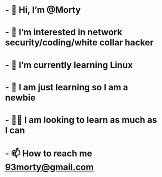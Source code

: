 # - 👋 Hi, I’m @Morty
# - 👀 I’m interested in network security/coding/white collar hacker
# - 🌱 I’m currently learning Linux 
# - 💞️ I am just learning so I am a newbie 
# - 🤞🏻 I am looking to learn as much as I can
# - 📫 How to reach me 93morty@gmail.com

<!---
Mor3t9y/Mor3t9y is a ✨ special ✨ repository because its `README.md` (this file) appears on your GitHub profile.
You can click the Preview link to take a look at your changes.
--->
